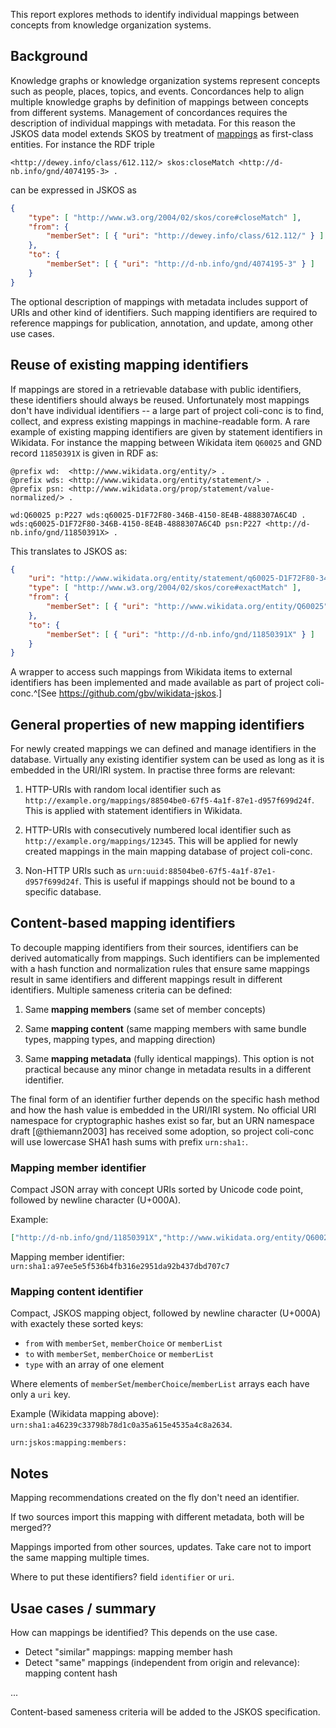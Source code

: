 
This report explores methods to identify individual mappings between concepts from knowledge organization systems. 

## Background

Knowledge graphs or knowledge organization systems represent concepts such as
people, places, topics, and events. Concordances help to align multiple
knowledge graphs by definition of mappings between concepts from different
systems. Management of concordances requires the description of individual
mappings with metadata. For this reason the JSKOS data model extends SKOS by
treatment of [mappings](https://gbv.github.io/jskos/#concept-mappings) as
first-class entities. For instance the RDF triple

~~~turtle
<http://dewey.info/class/612.112/> skos:closeMatch <http://d-nb.info/gnd/4074195-3> .
~~~

can be expressed in JSKOS as

~~~json
{
    "type": [ "http://www.w3.org/2004/02/skos/core#closeMatch" ],
    "from": {
        "memberSet": [ { "uri": "http://dewey.info/class/612.112/" } ]
    },
    "to": {
        "memberSet": [ { "uri": "http://d-nb.info/gnd/4074195-3" } ]
    }
}
~~~

The optional description of mappings with metadata includes support of URIs and
other kind of identifiers. Such mapping identifiers are required to reference
mappings for publication, annotation, and update, among other use cases.

## Reuse of existing mapping identifiers

If mappings are stored in a retrievable database with public identifiers, these
identifiers should always be reused. Unfortunately most mappings don't have
individual identifiers -- a large part of project coli-conc is to find,
collect, and express existing mappings in machine-readable form. A rare example
of existing mapping identifiers are given by statement identifiers in Wikidata.
For instance the mapping between Wikidata item `Q60025` and GND record
`11850391X` is given in RDF as:
    
    @prefix wd:  <http://www.wikidata.org/entity/> .
    @prefix wds: <http://www.wikidata.org/entity/statement/> .
    @prefix psn: <http://www.wikidata.org/prop/statement/value-normalized/> .

    wd:Q60025 p:P227 wds:q60025-D1F72F80-346B-4150-8E4B-4888307A6C4D .
    wds:q60025-D1F72F80-346B-4150-8E4B-4888307A6C4D psn:P227 <http://d-nb.info/gnd/11850391X> .

This translates to JSKOS as:

~~~json
{
    "uri": "http://www.wikidata.org/entity/statement/q60025-D1F72F80-346B-4150-8E4B-4888307A6C4D",
    "type": [ "http://www.w3.org/2004/02/skos/core#exactMatch" ],
    "from": {
        "memberSet": [ { "uri": "http://www.wikidata.org/entity/Q60025" } ]
    },
    "to": {
        "memberSet": [ { "uri": "http://d-nb.info/gnd/11850391X" } ]
    }
}
~~~

A wrapper to access such mappings from Wikidata items to external identifiers
has been implemented and made available as part of project coli-conc.^[See
<https://github.com/gbv/wikidata-jskos>.]

## General properties of new mapping identifiers

For newly created mappings we can defined and manage identifiers in the
database. Virtually any existing identifier system can be used as long as it is
embedded in the URI/IRI system. In practise three forms are relevant:

1. HTTP-URIs with random local identifier such as
   `http://example.org/mappings/88504be0-67f5-4a1f-87e1-d957f699d24f`.
   This is applied with statement identifiers in Wikidata.

2. HTTP-URIs with consecutively numbered local identifier such as
   `http://example.org/mappings/12345`. This will be applied for newly
   created mappings in the main mapping database of project coli-conc.

3. Non-HTTP URIs such as `urn:uuid:88504be0-67f5-4a1f-87e1-d957f699d24f`.
   This is useful if mappings should not be bound to a specific database.

## Content-based mapping identifiers

To decouple mapping identifiers from their sources, identifiers can be derived
automatically from mappings. Such identifiers can be implemented with a hash
function and normalization rules that ensure same mappings result in same
identifiers and different mappings result in different identifiers. Multiple
sameness criteria can be defined:

1. Same **mapping members** (same set of member concepts)

2. Same **mapping content** (same mapping members with same bundle types,
   mapping types, and mapping direction)

3. Same **mapping metadata** (fully identical mappings). This option is not
   practical because any minor change in metadata results in a different
   identifier.

The final form of an identifier further depends on the specific hash method and
how the hash value is embedded in the URI/IRI system. No official URI namespace
for cryptographic hashes exist so far, but an URN namespace draft
[@thiemann2003] has received some adoption, so project coli-conc will use
lowercase SHA1 hash sums with prefix `urn:sha1:`.

### Mapping member identifier

Compact JSON array with concept URIs sorted by Unicode code point, followed by
newline character (U+000A).

Example:

```json
["http://d-nb.info/gnd/11850391X","http://www.wikidata.org/entity/Q60025"]
```

Mapping member identifier: `urn:sha1:a97ee5e5f536b4fb316e2951da92b437dbd707c7`

### Mapping content identifier

Compact, JSKOS mapping object, followed by newline character (U+000A) with
exactely these sorted keys:

* `from` with `memberSet`, `memberChoice` or `memberList`
* `to` with `memberSet`, `memberChoice` or `memberList`
* `type` with an array of one element

Where elements of `memberSet`/`memberChoice`/`memberList` arrays each have
only a `uri` key.

Example (Wikidata mapping above): `urn:sha1:a46239c33798b78d1c0a35a615e4535a4c8a2634`.

`urn:jskos:mapping:members:`

## Notes

Mapping recommendations created on the fly don't need an identifier.

If two sources import this mapping with different metadata, both will be merged??

Mappings imported from other sources, updates. Take care not to import the same mapping multiple times.

Where to put these identifiers? field `identifier` or `uri`.

## Usae cases / summary

How can mappings be identified? This depends on the use case.

* Detect "similar" mappings: mapping member hash
* Detect "same" mappings (independent from origin and relevance): mapping content hash


...

Content-based sameness criteria will be added to the JSKOS specification.

